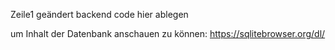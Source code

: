 Zeile1 geändert backend code hier ablegen

um Inhalt der Datenbank anschauen zu können: https://sqlitebrowser.org/dl/

